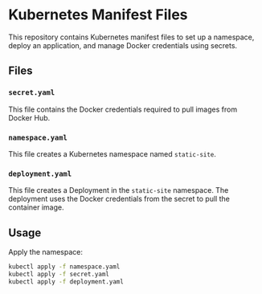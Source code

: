 # Kubernetes Manifest Files

This repository contains Kubernetes manifest files to set up a namespace, deploy an application, and manage Docker credentials using secrets.

## Files

### `secret.yaml`

This file contains the Docker credentials required to pull images from Docker Hub.

### `namespace.yaml`

This file creates a Kubernetes namespace named `static-site`.

### `deployment.yaml`

This file creates a Deployment in the `static-site` namespace. The deployment uses the Docker credentials from the secret to pull the container image.

## Usage

Apply the namespace:

```bash
kubectl apply -f namespace.yaml
kubectl apply -f secret.yaml
kubectl apply -f deployment.yaml
```
